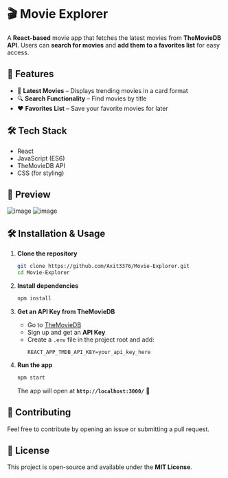 # 🎬 Movie Explorer  

A **React-based** movie app that fetches the latest movies from **TheMovieDB API**. Users can **search for movies** and **add them to a favorites list** for easy access.  

## 🚀 Features  
- 🎥 **Latest Movies** – Displays trending movies in a card format  
- 🔍 **Search Functionality** – Find movies by title  
- ❤️ **Favorites List** – Save your favorite movies for later  

## 🛠️ Tech Stack  
- React  
- JavaScript (ES6)  
- TheMovieDB API  
- CSS (for styling)  

## 📸 Preview  
![image](https://github.com/user-attachments/assets/81f84381-1a67-471a-981e-0cec3eda0a55)
![image](https://github.com/user-attachments/assets/edbe2474-c836-4665-a8cd-09cb3b9ba567)



## 🛠️ Installation & Usage  
1. **Clone the repository**  
   ```sh
   git clone https://github.com/Axit3376/Movie-Explorer.git
   cd Movie-Explorer
   ```

2. **Install dependencies**  
   ```sh
   npm install
   ```

3. **Get an API Key from TheMovieDB**  
   - Go to [TheMovieDB](https://www.themoviedb.org/)  
   - Sign up and get an **API Key**  
   - Create a `.env` file in the project root and add:  
     ```env
     REACT_APP_TMDB_API_KEY=your_api_key_here
     ```

4. **Run the app**  
   ```sh
   npm start
   ```
   The app will open at **`http://localhost:3000/`** 🚀  

## 🤝 Contributing  
Feel free to contribute by opening an issue or submitting a pull request.  

## 📜 License  
This project is open-source and available under the **MIT License**.  
